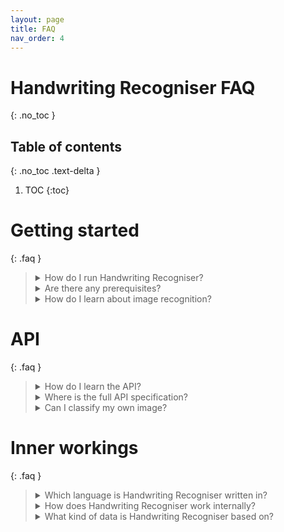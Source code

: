 ```yaml
---
layout: page
title: FAQ
nav_order: 4
---
```


# Handwriting Recogniser FAQ
{: .no_toc }

## Table of contents
{: .no_toc .text-delta }

1. TOC
{:toc}

# Getting started

{: .faq }
> <details markdown=1>
> <summary>How do I run Handwriting Recogniser?</summary>
> See the [Install and run quickstart]({% link _demo-overview/install-and-run-quickstart.md %}).
> </details>
>
> <details markdown=1>
> <summary>Are there any prerequisites?</summary>
> See the [Install and run quickstart > Prerequisites]({% link _demo-overview/install-and-run-quickstart.md %}#prerequisites).
> </details>
>
> <details markdown=1>
> <summary>How do I learn about image recognition?</summary>
> See the [Handwriting Recogniser deep dive]({% link _handwriting-recogniser/handwriting-recogniser-deep-dive.md %}). 
> </details>

# API

{: .faq }
> <details markdown=1>
> <summary>How do I learn the API?</summary>
> See the [Handwriting Recogniser tutorial]({% link _handwriting-recogniser/tutorial/handwriting-recogniser-tutorial.md %}).
> </details>
>
> <details markdown=1>
> <summary>Where is the full API specification?</summary>
> See the [API specification]({% link _demo-overview/api-spec.md %}).
> </details>
>
> <details markdown=1>
> <summary>Can I classify my own image?</summary>
> Yes. See [Classify a handwritten number > Custom request]({% link _handwriting-recogniser/tutorial/classify-handwritten-number.md %}#custom-request). 
> </details>

# Inner workings

{: .faq }
> <details markdown=1>
> <summary>Which language is Handwriting Recogniser written in?</summary>
> Handwriting Recogniser is written in Java and implements the [Spring Boot](https://spring.io/projects/spring-boot){:target="_blank"} framework.
> </details>
>
> <details markdown=1>
> <summary>How does Handwriting Recogniser work internally?</summary>
> See the [Handwriting Recogniser deep dive]({% link _handwriting-recogniser/handwriting-recogniser-deep-dive.md %}).
> </details>
>
> <details markdown=1>
> <summary>What kind of data is Handwriting Recogniser based on?</summary>
> Handwriting Recogniser is trained on the
> [MNIST database of handwritten digits](https://en.wikipedia.org/wiki/MNIST_database){:target="_blank"}.
> </details>
